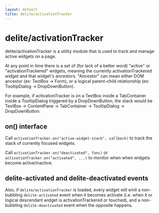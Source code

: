```yaml
---
layout: default
title: delite/activationTracker
---
```


# delite/activationTracker

delite/activationTracker is a utility module that is used to track and manage active widgets on a page.

At any point in time there is a set of (for lack of a better word) "active" or "activationTrackered" widgets,
meaning the currently activationTrackered widget and that widget's ancestors.
"Ancestor" can mean either DOM ancestor (ex: TextBox → Form), or a logical parent-child relationship
(ex: TooltipDialog → DropDownButton).

For example, if activationTracker is on a TextBox inside a TabContainer inside a TooltipDialog
triggered by a DropDownButton, the stack would be
TextBox → ContentPane → TabContainer → TooltipDialog → DropDownButton.

## on() interface

Call `activationTracker.on("active-widget-stack", callback)` to track the stack of currently focused widgets.

Call `activationTracker.on("deactivated", func)` or `activationTracker.on("activated", ...)` to monitor when
when widgets become active/inactive.

## delite-activated and delite-deactivated events

Also, if `delite/activationTracker` is loaded, every widget will emit a non-bubbling `delite-activated` event
when it becomes activate (i.e. when it or logical descendant widget is activationTrackered or touched), and a non-bubbling
`delite-deactivated` event when the opposite happens.


